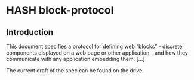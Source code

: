 # HASH block-protocol

## Introduction

This document specifies a protocol for defining web “blocks” - discrete components displayed on a web page or other application - and how they communicate with any application embedding them. [...]

The current draft of the spec can be found on the drive.

